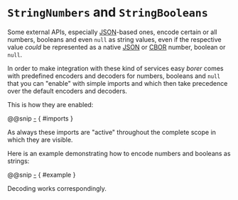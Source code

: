 `StringNumbers` and `StringBooleans`
====================================

Some external APIs, especially [JSON]-based ones, encode certain or all numbers, booleans and even `null` as string
values, even if the respective value _could_ be represented as a native [JSON] or [CBOR] number, boolean or `null`.

In order to make integration with these kind of services easy _borer_ comes with predefined encoders and decoders for
numbers, booleans and `null` that you can "enable" with simple imports and which then take precedence over the
default encoders and decoders.

This is how they are enabled:

@@snip [-]($test$/StringNumbersSpec.scala) { #imports }

As always these imports are "active" throughout the complete scope in which they are visible.

Here is an example demonstrating how to encode numbers and booleans as strings:

@@snip [-]($test$/StringNumbersSpec.scala) { #example }

Decoding works correspondingly.

  [CBOR]: http://cbor.io/
  [JSON]: http://json.org/